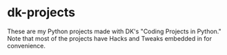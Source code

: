 # dk-projects
These are my Python projects made with DK's "Coding Projects in Python." Note that most of the projects have Hacks and Tweaks embedded in for convenience.
